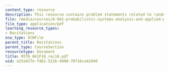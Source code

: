 ```yaml
---
content_type: resource
description: This resource contains problem statements related to random variables.
file: /media/courses/6-041-probabilistic-systems-analysis-and-applied-probability-fall-2010/a15a927efd61521b408870f16ca4249d_MIT6_041F10_rec16.pdf
file_type: application/pdf
learning_resource_types:
- Recitations
ocw_type: OCWFile
parent_title: Recitations
parent_type: CourseSection
resourcetype: Document
title: MIT6_041F10_rec16.pdf
uid: a15a927e-fd61-521b-4088-70f16ca4249d
---
```

